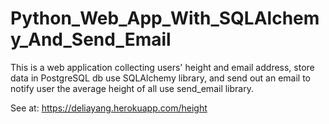 # Python_Web_App_With_SQLAlchemy_And_Send_Email
This is a web application collecting users' height and email address, store data in PostgreSQL db use SQLAlchemy library, and send out an email to notify user the average height of all use send_email library.

See at: https://deliayang.herokuapp.com/height
